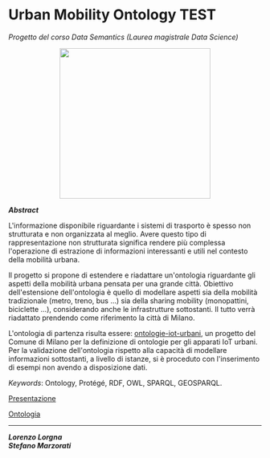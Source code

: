 # Urban Mobility Ontology TEST
*Progetto del corso Data Semantics (Laurea magistrale Data Science)*

<p align="center">
  <img width="300" height="300" src="https://uploads-ssl.webflow.com/6040fcc6dbf1c3076894cfeb/6040fcc6dbf1c321d594d02b_Illustration%E2%80%93Mobile%402x.png">
</p>

_**Abstract**_

L'informazione disponibile riguardante i sistemi di trasporto è spesso non strutturata e non organizzata al meglio. Avere questo tipo di rappresentazione non strutturata significa rendere più complessa l'operazione di estrazione di informazioni interessanti e utili nel contesto della mobilità urbana.

Il progetto si propone di estendere e riadattare un'ontologia riguardante gli aspetti della mobilità urbana pensata per una grande città. Obiettivo dell'estensione dell'ontologia è quello di modellare aspetti sia della mobilità tradizionale (metro, treno, bus ...) sia della sharing mobility (monopattini, biciclette ...), considerando anche le infrastrutture sottostanti. Il tutto verrà riadattato prendendo come riferimento la città di Milano.

L'ontologia di partenza risulta essere: [ontologie-iot-urbani](https://raw.githubusercontent.com/Comune-Milano/ontologie-iot-urbani/master/onto/core/latest/core.owl), un progetto del Comune di Milano per la definizione di ontologie per gli apparati IoT urbani. Per la validazione dell'ontologia rispetto alla capacità di modellare informazioni sottostanti, a livello di istanze, si è proceduto con l'inserimento di esempi non avendo a disposizione dati.

*Keywords*: Ontology, Protégé, RDF, OWL, SPARQL, GEOSPARQL.

[Presentazione](https://github.com/lorenzlorg/Data-Semantics-project/blob/main/presentazione%20Urban%20Ontology.pdf)

[Ontologia](https://github.com/lorenzlorg/Data-Semantics-project/blob/main/ontologia%20UrbanOntology.owl)


***

_**Lorenzo Lorgna**_ <br />
_**Stefano Marzorati**_
